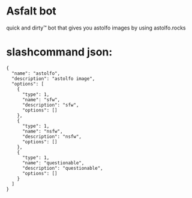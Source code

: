 # Asfalt bot
quick and dirty™️ bot that gives you astolfo images by using astolfo.rocks

# slashcommand json:
```
{
  "name": "astolfo",
  "description": "astolfo image",
  "options": [
    {
      "type": 1,
      "name": "sfw",
      "description": "sfw",
      "options": []
    },
    {
      "type": 1,
      "name": "nsfw",
      "description": "nsfw",
      "options": []
    },
    {
      "type": 1,
      "name": "questionable",
      "description": "questionable",
      "options": []
    }
  ]
}
```
